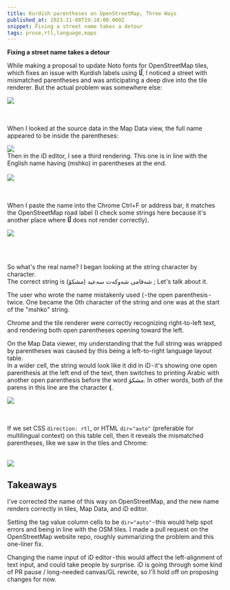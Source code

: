 ```yaml
---
title: Kurdish parentheses on OpenStreetMap, Three Ways
published_at: 2023-11-08T19:10:00.000Z
snippet: Fixing a street name takes a detour
tags: prose,rtl,language,maps
---
```


**Fixing a street name takes a detour**

While making a proposal to update Noto fonts for OpenStreetMap tiles, which fixes an issue with
Kurdish labels using **ڵا**, I noticed a street with mismatched parentheses and was anticipating a deep dive into the tile renderer. But the actual problem was somewhere else:

<img src="/blog-images/osm-1.png"/>

<br/><br/>
When I looked at the source data in the Map Data view, the full name appeared to be inside the parentheses:

<img src="/blog-images/osm-2.png"/>

<br/>
Then in the iD editor, I see a third rendering. This one is in line with the English name having (mshko) in parentheses at the end.
<br/><br/>

<img src="/blog-images/osm-3.png"/>

<br/><br/>
When I paste the name into the Chrome Ctrl+F or address bar, it matches the OpenStreetMap road label (I check some strings here because it's another place where **ڵا** does not render correctly).
<br/>

<img src="/blog-images/osm-4.png"/>

<br/><br/>

So what's the real name? I began looking at the string character by character.<br/>
The correct string is شەقامی شەوکەت سەعید (مشکۆ) ; Let's talk about it.

The user who wrote the name mistakenly used ( - the open parenthesis - twice. One became the 0th character of the string and one was at the start of the "mshko" string.

Chrome and the tile renderer were correctly recognizing right-to-left text, and rendering both open parentheses opening toward the left.

On the Map Data viewer, my understanding  that the full string was wrapped by parentheses was caused by this being a left-to-right language layout table.<br/>
In a wider cell, the string would look like it did in iD - it's showing one open parenthesis at the left end of the text, then switches to printing Arabic with another open parenthesis before the word مشکۆ. In other words, both of the parens in this line are the character **(**.

<img src="/blog-images/osm-5.png"/>

<br/><br/>
If we set CSS `direction: rtl`, or HTML `dir="auto"` (preferable for multilingual context) on this table cell, then it reveals the mismatched parentheses, like we saw in the tiles and Chrome:
<br/><br/>

<img src="/blog-images/osm-6.png"/>
<br/>

## Takeaways

I've corrected the name of this way on OpenStreetMap, and the new name renders correctly in tiles, Map Data, and iD editor.

Setting the tag value column cells to be `dir="auto"` - this would help spot errors and being in line with the OSM tiles. I made a pull request on the OpenStreetMap website repo, roughly summarizing the problem and this one-liner fix.

Changing the name input of iD editor - this would affect the left-alignment of text input, and could take people by surprise. iD is going through some kind of PR pause / long-needed canvas/GL rewrite, so I'll hold off on proposing changes for now.

<br/>
<br/>
<br/>

